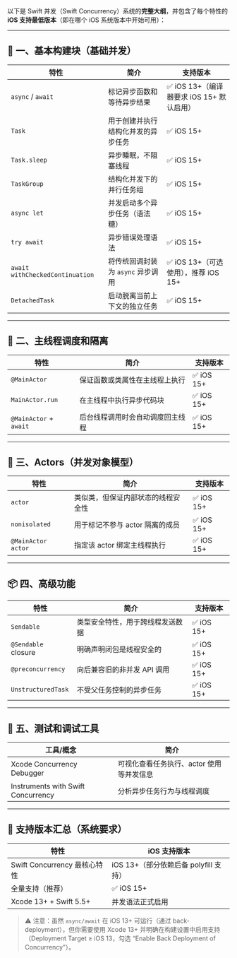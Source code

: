 

以下是 Swift 并发（Swift Concurrency）系统的**完整大纲**，并包含了每个特性的 **iOS 支持最低版本**（即在哪个 iOS 系统版本中开始可用）：

* * *

## 🧵 一、基本构建块（基础并发）

| 特性                              | 简介                    | 支持版本                          |
| ------------------------------- | --------------------- | ----------------------------- |
| `async` / `await`               | 标记异步函数和等待异步结果         | ✅ iOS 13+（编译器要求 iOS 15+ 默认启用） |
| `Task`                          | 用于创建并执行结构化并发的异步任务     | ✅ iOS 15+                     |
| `Task.sleep`                    | 异步睡眠，不阻塞线程            | ✅ iOS 15+                     |
| `TaskGroup`                     | 结构化并发下的并行任务组          | ✅ iOS 15+                     |
| `async let`                     | 并发启动多个异步任务（语法糖）       | ✅ iOS 15+                     |
| `try await`                     | 异步错误处理语法              | ✅ iOS 15+                     |
| `await withCheckedContinuation` | 将传统回调封装为 `async` 异步调用 | ✅ iOS 13+（可选使用），推荐 iOS 15+    |
| `DetachedTask`                  | 启动脱离当前上下文的独立任务        | ✅ iOS 15+                     |

* * *

## 📍 二、主线程调度和隔离

| 特性                     | 简介               | 支持版本      |
| ---------------------- | ---------------- | --------- |
| `@MainActor`           | 保证函数或类属性在主线程上执行  | ✅ iOS 15+ |
| `MainActor.run`        | 在主线程中执行异步代码块     | ✅ iOS 15+ |
| `@MainActor` + `await` | 后台线程调用时会自动调度回主线程 | ✅ iOS 15+ |

* * *

## 🧩 三、Actors（并发对象模型）

| 特性                 | 简介                  | 支持版本      |
| ------------------ | ------------------- | --------- |
| `actor`            | 类似类，但保证内部状态的线程安全性   | ✅ iOS 15+ |
| `nonisolated`      | 用于标记不参与 actor 隔离的成员 | ✅ iOS 15+ |
| `@MainActor actor` | 指定该 actor 绑定主线程执行   | ✅ iOS 15+ |

* * *

## 📦 四、高级功能

| 特性                  | 简介               | 支持版本      |
| ------------------- | ---------------- | --------- |
| `Sendable`          | 类型安全特性，用于跨线程发送数据 | ✅ iOS 15+ |
| `@Sendable` closure | 明确声明闭包是线程安全的     | ✅ iOS 15+ |
| `@preconcurrency`   | 向后兼容旧的非并发 API 调用 | ✅ iOS 15+ |
| `UnstructuredTask`  | 不受父任务控制的异步任务     | ✅ iOS 15+ |

* * *

## 🧪 五、测试和调试工具

| 工具/概念                              | 简介                      |
| ---------------------------------- | ----------------------- |
| Xcode Concurrency Debugger         | 可视化查看任务执行、actor 使用等并发信息 |
| Instruments with Swift Concurrency | 分析异步任务行为与线程调度           |

* * *

## 📅 支持版本汇总（系统要求）

| 特性                      | iOS 支持版本                    |
| ----------------------- | --------------------------- |
| Swift Concurrency 最核心特性 | iOS 13+（部分依赖后备 polyfill 支持） |
| 全量支持（推荐）                | ✅ iOS 15+                   |
| Xcode 13+ + Swift 5.5+  | 并发语法正式启用                    |

> ⚠️ 注意：虽然 `async/await` 在 iOS 13+ 可运行（通过 back-deployment），但你需要使用 Xcode 13+ 并明确在构建设置中启用支持（Deployment Target ≥ iOS 13，勾选 “Enable Back Deployment of Concurrency”）。
